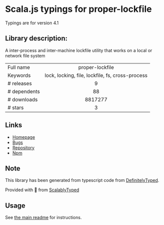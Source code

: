 
# Scala.js typings for proper-lockfile

Typings are for version 4.1

## Library description:
A inter-process and inter-machine lockfile utility that works on a local or network file system

|                    |                 |
| ------------------ | :-------------: |
| Full name          | proper-lockfile |
| Keywords           | lock, locking, file, lockfile, fs, cross-process |
| # releases         | 9 |
| # dependents       | 88 |
| # downloads        | 8817277 |
| # stars            | 3 |

## Links
- [Homepage](https://github.com/moxystudio/node-proper-lockfile)
- [Bugs](https://github.com/moxystudio/node-proper-lockfile/issues)
- [Repository](https://github.com/moxystudio/node-proper-lockfile)
- [Npm](https://www.npmjs.com/package/proper-lockfile)
    


## Note
This library has been generated from typescript code from [DefinitelyTyped](https://definitelytyped.org).

Provided with :purple_heart: from [ScalablyTyped](https://github.com/oyvindberg/ScalablyTyped)

## Usage
See [the main readme](../../readme.md) for instructions.



